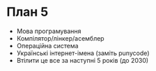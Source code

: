 # План 5

- Мова програмування
- Компілятор/лінкер/асемблер
- Операційна система
- Українські інтернет-імена (заміть punycode)
- Втілити це все за наступні 5 років (до 2030)
